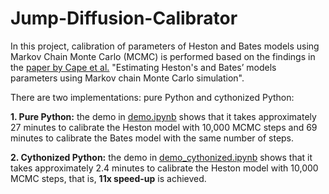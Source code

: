 # Jump-Diffusion-Calibrator
In this project, calibration of parameters of Heston and Bates models using Markov Chain Monte Carlo (MCMC) is performed based on the findings in the [paper by Cape et al.](https://doi.org/10.1080/00949655.2014.926899) "Estimating Heston's and Bates’ models parameters using Markov chain Monte Carlo simulation".

There are two implementations: pure Python and cythonized Python:

**1. Pure Python:** the demo in [demo.ipynb](https://github.com/Imlerith/Jump-Diffusion-Calibrator/blob/master/demo.ipynb) shows that it takes approximately 27 minutes to calibrate the Heston model with 10,000 MCMC steps and 69 minutes to calibrate the Bates model with the same number of steps.

**2. Cythonized Python:** the demo in [demo_cythonized.ipynb](https://github.com/Imlerith/Jump-Diffusion-Calibrator/blob/master/demo.ipynb) shows that it takes approximately 2.4 minutes to calibrate the Heston model with 10,000 MCMC steps, that is, **11x speed-up** is achieved.
